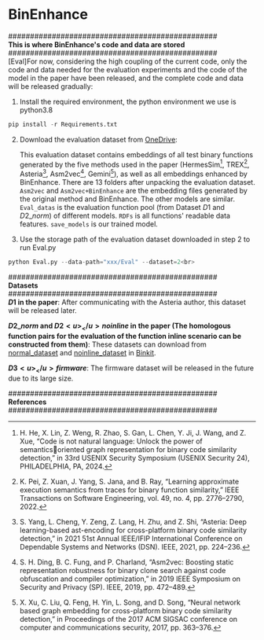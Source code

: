 # BinEnhance<br>

################################################<br>
**This is where BinEnhance's code and data are stored**<br>
################################################<br>
[Eval]For now, considering the high coupling of the current code, only the code and data needed for the evaluation experiments and the code of the model in the paper have been released, and the complete code and data will be released gradually:<br>

1. Install the required environment, the python environment we use is python3.8<br>

```python
pip install -r Requirements.txt
```

2. Download the evaluation dataset from [OneDrive](https://1drv.ms/u/s!AuV8PQVWsJ_qgSwEwUZBNlVjlzUC?e=K3ryoH):<br>

   This evaluation dataset contains embeddings of all test binary functions generated by the five methods used in the paper (HermesSim[^1], TREX[^2], Asteria[^3], Asm2vec[^4], Gemini[^5]), as well as all embeddings enhanced by BinEnhance. There are 13 folders after unpacking the evaluation dataset. `Asm2vec` and `Asm2vec+BinEnhance` are the embedding files generated by the original method and BinEnhance. The other models are similar. `Eval_datas` is the evaluation function pool (from Dataset $D1$ and $D2\_norm$) of different models. `RDFs` is all functions' readable data features. `save_models` is our trained model. <br>

3. Use the storage path of the evaluation dataset downloaded in step 2 to run Eval.py<br>

```python
python Eval.py --data-path="xxx/Eval" --dataset=2<br>
```

################################################<br>
**Datasets**<br>
################################################<br>
**$D1$ in the paper**: After communicating with the Asteria author, this dataset will be released later.<br>

**$D2\_{norm}$ and $D2<u>_</u>{noinline}$ in the paper (The homologous function pairs for the evaluation of the function inline scenario can be constructed from them)**: These datasets can download from [normal_dataset](https://drive.google.com/file/d/1K9ef-OoRBr0X5u8g2mlnYqh9o1i6zFij/view) and [noinline_dataset](https://drive.google.com/file/d/1wt7GY-DDp8J_2zeBBVUrcfWIyerg_xLO/view) in [Binkit](https://github.com/SoftSec-KAIST/BinKit).<br>

**$D3<u>_</u>{firmware}$**: The firmware dataset will be released in the future due to its large size.<be>


################################################<br>
**References**<br>
################################################<br>

[^1]: H. He, X. Lin, Z. Weng, R. Zhao, S. Gan, L. Chen, Y. Ji, J. Wang, and Z. Xue, “Code is not natural language: Unlock the power of semanticsoriented graph representation for binary code similarity detection,” in 33rd USENIX Security Symposium (USENIX Security 24), PHILADELPHIA, PA, 2024. 
[^2]: K. Pei, Z. Xuan, J. Yang, S. Jana, and B. Ray, “Learning approximate execution semantics from traces for binary function similarity,” IEEE Transactions on Software Engineering, vol. 49, no. 4, pp. 2776–2790, 2022.
[^3]: S. Yang, L. Cheng, Y. Zeng, Z. Lang, H. Zhu, and Z. Shi, “Asteria: Deep learning-based ast-encoding for cross-platform binary code similarity detection,” in 2021 51st Annual IEEE/IFIP International Conference on Dependable Systems and Networks (DSN). IEEE, 2021, pp. 224–236.
[^4]: S. H. Ding, B. C. Fung, and P. Charland, “Asm2vec: Boosting static representation robustness for binary clone search against code obfuscation and compiler optimization,” in 2019 IEEE Symposium on Security and Privacy (SP). IEEE, 2019, pp. 472–489. 
[^5]: X. Xu, C. Liu, Q. Feng, H. Yin, L. Song, and D. Song, “Neural network based graph embedding for cross-platform binary code similarity detection,” in Proceedings of the 2017 ACM SIGSAC conference on computer
and communications security, 2017, pp. 363–376. 


